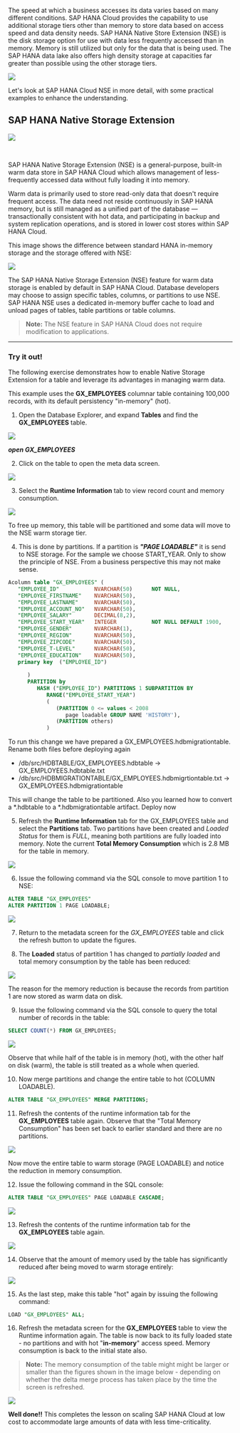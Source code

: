 The speed at which a business accesses its data varies based on many different conditions. SAP HANA Cloud provides the capability to use additional storage tiers other than memory to store data based on access speed and data density needs. SAP HANA Native Store Extension (NSE) is the disk storage option for use with data less frequently accessed than in memory. Memory is still utilized but only for the data that is being used. The SAP HANA data lake also offers high density storage at capacities far greater than possible using the other storage tiers.


![](./Images/image01new2.png)

<!---Some of the tiered storage options available to manage large amounts of data beyond the scale of SAP HANA Cloud are **SAP HANA Native Storage Extension (NSE)** and **SAP HANA Data Lake**.
</br>

>**Note:** The rest of this lesson will focus on SAP HANA Native Storage Extension (NSE). For more information on SAP HANA Data Lake, please see the appendix at the end of this Academy.--->

Let's look at SAP HANA Cloud NSE in more detail, with some practical examples to enhance the understanding.

## SAP HANA Native Storage Extension

![](./Images/image_nse.png)

<!---**Capabilities:**</br>
* Intelligent buffer cache to transfer pages of data between memory and disk
* Data is partly in memory, and partly on disk by splitting tables, columns, or partitions between memory and disk storage
* Collect statistics of data access to support data placement recommendations

**Benefits:**</br>
* Memory footprint reduction (8x - 10x)
* Acceptable lower performance (2x – 3x slower)
* Increased data capacity
* Cost-efficient use of system resources according to business priorities
</br>

<!---![](./Images/DBX_DT/image_hdl.png)

**Capabilities:**</br>
* Integrated into HANA Cloud Instance
* Automatically provisioned and administered with HANA Cloud
* Based on existing SAP technology
* Highly optimized SDA connection including *"query delegation"*
* Elastic scale, independent of SAP HANA DB
* High-speed ingestion enablement 
* Access to cloud storage (e.g. AWS S3, GCP Cloud Storage)
* Shared storage using the NetAppCloud Volumes Service


**Benefits:**</br>
* Ingest any data from cloud or on-premise data sources
* Easy to set up and use (single access layer in HANA Cloud)
* Low TCO 
* Fast analytic processing through columnar architecture
--->
</br>


SAP HANA Native Storage Extension (NSE) is a general-purpose, built-in warm data store in SAP HANA Cloud which allows management of less-frequently accessed data without fully loading it into memory. 

<!---It integrates disk-based or flash-drive based database technology with the SAP HANA in-memory database for an improved price-performance ratio.--->

Warm data is primarily used to store read-only data that doesn't require frequent access. The data need not reside continuously in SAP HANA memory, but is still managed as a unified part of the database ― transactionally consistent with hot data, and participating in backup and system replication operations, and is stored in lower cost stores within SAP HANA Cloud.

<!---Cold data is used to store read-only data, with very infrequent access requirements. Managing cold data separately from the SAP HANA Cloud database, but can still be accessed it from SAP HANA Cloud using SAP HANA’s data federation capabilities.--->

This image shows the difference between standard HANA in-memory storage and the storage offered with NSE:

![](./Images/image02.png)

The SAP HANA Native Storage Extension (NSE) feature for warm data storage is enabled by default in SAP HANA Cloud. Database developers may choose to assign specific tables, columns, or partitions to use NSE. SAP HANA NSE uses a dedicated in-memory buffer cache to load and unload pages of tables, table partitions or table columns. 
<!---The initial buffer cache size of an SAP HANA Cloud instance is 10% of the instance's memory size. Changing the initial buffer cache size once the SAP HANA instance has been created--->

>**Note:** The NSE feature in SAP HANA Cloud does not require modification to applications.

------
### Try it out!

<!---In this exercise we will walk through the steps of enabling NSE for a table and observe how NSE helps in managing the data in a hot-warm configuration.--->
The following exercise demonstrates how to enable Native Storage Extension for a table and leverage its advantages in managing warm data. 

This example uses the **GX_EMPLOYEES** columnar table containing 100,000 records, with its default persistency "in-memory" (hot).

1. Open the Database Explorer, and expand **Tables** and find the **GX_EMPLOYEES** table.

![](./Images/openDBX.png)

***open GX_EMPLOYEES***


2. Click on the table to open the meta data screen.

![](./Images/100_view_employee.png)


3. Select the **Runtime Information** tab to view record count and memory consumption.

![](./Images/110_view_employee_runtime.png)

To free up memory, this table will be partitioned and some data will move to the NSE warm storage tier.

<!--- Consider a situation where we might need to free up space in memory. We can partition this table as we saw in the last lesson, and then move a partition to Warm Storage (NSE) to see the effect on memory usage.--->

4. This is done by partitions. If a partition is ***"PAGE LOADABLE"*** it is send to NSE storage. For the sample we choose START_YEAR. Only to show the principle of NSE. From a business perspective this may not make sense.

```sql
Acolumn table "GX_EMPLOYEES" (
   "EMPLOYEE_ID"           NVARCHAR(50)      NOT NULL,
   "EMPLOYEE_FIRSTNAME"    NVARCHAR(50),
   "EMPLOYEE_LASTNAME"     NVARCHAR(50),
   "EMPLOYEE_ACCOUNT_NO"   NVARCHAR(50),
   "EMPLOYEE_SALARY"       DECIMAL(8,2),
   "EMPLOYEE_START_YEAR"   INTEGER           NOT NULL DEFAULT 1900,
   "EMPLOYEE_GENDER"       NVARCHAR(1),
   "EMPLOYEE_REGION"       NVARCHAR(50),
   "EMPLOYEE_ZIPCODE"      NVARCHAR(50),
   "EMPLOYEE_T-LEVEL"      NVARCHAR(50),
   "EMPLOYEE_EDUCATION"    NVARCHAR(50),
   primary key  ("EMPLOYEE_ID")
   
      ) 
      PARTITION by 
         HASH ("EMPLOYEE_ID") PARTITIONS 1 SUBPARTITION BY
            RANGE("EMPLOYEE_START_YEAR")
            (
               (PARTITION 0 <= values < 2008 
                  page loadable GROUP NAME 'HISTORY'),
               (PARTITION others)
            )

```

To run this change we have prepared a GX_EMPLOYEES.hdbmigrationtable.
Rename both files before deploying again

- /db/src/HDBTABLE/GX_EMPLOYEES.hdbtable -> GX_EMPLOYEES.hdbtable.txt
- /db/src/HDBMIGRATIONTABLE/GX_EMPLOYEES.hdbmigrtiontable.txt -> GX_EMPLOYEES.hdbmigrationtable

This will change the table to be partitioned. Also you learned how to convert a *.hdbtable to a *.hdbmigrationtable artifact.
Deploy now




5. Refresh the **Runtime Information** tab for the GX_EMPLOYEES table and select the **Partitions** tab. Two partitions have been created and *Loaded Status* for them is *FULL*, meaning both partitions are fully loaded into memory. 
Note the current **Total Memory Consumption** which is 2.8 MB for the table in memory.

![](./Images/DBX_DT/image07.png)

6. Issue the following command via the SQL console to move partition 1 to NSE:

```SQL
ALTER TABLE "GX_EMPLOYEES"
ALTER PARTITION 1 PAGE LOADABLE;
```

![](./Images/DBX_DT/image08.png)

7. Return to the metadata screen for the *GX_EMPLOYEES* table and click the refresh button to update the figures.

8. The **Loaded** status of partition 1 has changed to *partially loaded* and total memory consumption by the table has been reduced:

![](./Images/DBX_DT/image09.png)

The reason for the memory reduction is because the records from partition 1 are now stored as warm data on disk.

9. Issue the following command via the SQL console to query the total number of records in the table:

```sql
SELECT COUNT(*) FROM GX_EMPLOYEES;
```

![](./Images/DBX_DT/image10.png)

Observe that while half of the table is in memory (hot), with the other half on disk (warm), the table is still treated as a whole when queried.

10.  Now merge partitions and change the entire table to hot (COLUMN LOADABLE).

```SQL
ALTER TABLE "GX_EMPLOYEES" MERGE PARTITIONS;
```

11.  Refresh the contents of the runtime information tab for the **GX_EMPLOYEES** table again. Observe that the "Total Memory Consumption" has been set back to earlier standard and there are no partitions.

![](./Images/DBX_DT/image11.png)


Now move the entire table to warm storage (PAGE LOADABLE) and notice the reduction in memory consumption.

12. Issue the following command in the SQL console:

```SQL
ALTER TABLE "GX_EMPLOYEES" PAGE LOADABLE CASCADE;
```

![](./Images/DBX_DT/image12.png)

13. Refresh the contents of the runtime information tab for the **GX_EMPLOYEES** table again.

![](./Images/DBX_DT/image13.png)

14. Observe that the amount of memory used by the table has significantly reduced after being moved to warm storage entirely:

![](./Images/DBX_DT/image14a.png)

15. As the last step, make this table "hot" again by issuing the following command:

```SQL
LOAD "GX_EMPLOYEES" ALL;
```

16. Refresh the metadata screen for the **GX_EMPLOYEES** table to view the Runtime information again. The table is now back to its fully loaded state - no partitions and with hot "**in-memory**" access speed. Memory consumption is back to the initial state also.

>**Note:** The memory consumption of the table might might be larger or smaller than the figures shown in the image below - depending on whether the delta merge process has taken place by the time the screen is refreshed.

![](./Images/DBX_DT/image11a.png)


**Well done!!** This completes the lesson on scaling SAP HANA Cloud at low cost to accommodate large amounts of data with less time-criticality.

<!---You should now have an understanding of the concept of data temperatures in SAP HANA Cloud, and how you can move data between hot and warm storage using Native Storage Extension (NSE).--->

















